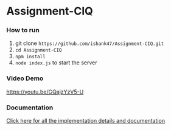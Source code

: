 # Assignment-CIQ
### How to run
1. git clone ``https://github.com/ishank47/Assignment-CIQ.git``
2. ``cd Assignment-CIQ`` 
3. ``npm install``
4. ``node index.js`` to start the server

### Video Demo
https://youtu.be/GQajzYzV5-U

### Documentation
[Click here for all the implementation details and documentation](https://docs.google.com/document/d/1U7Mwk_d36z1C_NzK8ymIEqeh0xy5C8FEc6CQEl5Dndc/edit?usp=sharing)

